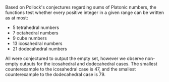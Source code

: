 Based on Pollock's conjectures regarding sums of Platonic numbers, the functions test whether every positive integer in a given range can be written as at most:

- 5 tetrahedral numbers
- 7 octahedral numbers
- 9 cube numbers
- 13 icosahedral numbers
- 21 dodecahedral numbers

All were conjectured to output the empty set, however we observe non-empty outputs for the icosahedral and dodecahedral cases. The smallest counterexample to the icosahedral case is 47, and the smallest counterexample to the dodecahedral case is 79.
